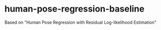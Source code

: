 # human-pose-regression-baseline
Based on "Human Pose Regression with Residual Log-likelihood Estimation"
